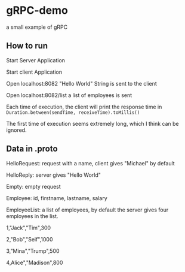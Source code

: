 # gRPC-demo
a small example of gRPC

## How to run

Start Server Application

Start client Application

Open localhost:8082 "Hello World" String is sent to the client

Open localhost:8082/list a list of employees is sent

Each time of execution, the client will print
the response time in `Duration.between(sendTime, receiveTime).toMillis()`

The first time of execution seems extremely long, which I think can be ignored.


## Data in .proto

HelloRequest: request with a name, client gives "Michael" by default

HelloReply: server gives "Hello World"

Empty: empty request

Employee: id, firstname, lastname, salary

EmployeeList: a list of employees, by default the server gives four employees in the list.

1,"Jack","Tim",300

2,"Bob","Seif",1000

3,"Mina","Trump",500

4,Alice","Madison",800



